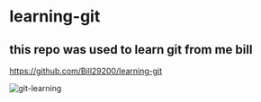 # learning-git

## this repo was used to learn git from me bill 

https://github.com/Bill29200/learning-git

![git-learning](https://user-images.githubusercontent.com/96910658/181243120-ebfaa838-f6d7-4149-bed0-5b4f06627220.png)
